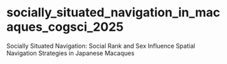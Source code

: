 # socially_situated_navigation_in_macaques_cogsci_2025
Socially Situated Navigation: Social Rank and Sex Influence Spatial Navigation Strategies in Japanese Macaques
